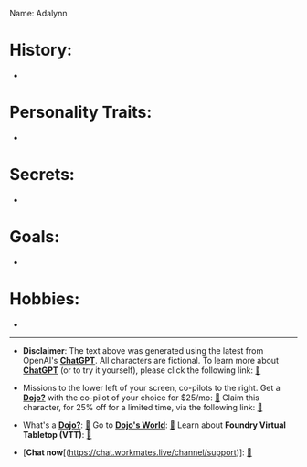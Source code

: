 Name: Adalynn

# History:

-

# Personality Traits:

-

# Secrets:

-


# Goals:

-

# Hobbies:

-

---
* **Disclaimer**: The text above was generated using the latest from OpenAI's [**ChatGPT**](https://openai.com/blog/chatgpt/).  All characters are fictional.  To learn more about [**ChatGPT**](https://openai.com/blog/chatgpt/) (or to try it yourself), please click the following link: [:green_book:](https://openai.com/blog/chatgpt/)

* Missions to the lower left of your screen, co-pilots to the right. Get a [**Dojo?**](https://workmates.live/marketplace) with the co-pilot of your choice for $25/mo: [:notebook:](https://workmates.live/marketplace)  Claim this character, for 25% off for a limited time, via the following link: [:closed_book:](https://blog.workmates.live/deal-on-a-dojo) 

* What's a [**Dojo?**](https://workdojos.com): [:blue_book:](https://workdojos.com)  Go to [**Dojo's World**](https://dojos.world): [:green_book:](https://dojos.world)  Learn about **Foundry Virtual Tabletop (VTT)**: [:ledger:](https://foundryvtt.com/)

* [**Chat now**[(https://chat.workmates.live/channel/support)]: [:orange_book:](https://chat.workmates.live/channel/support)